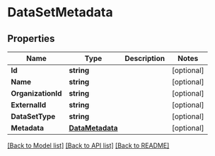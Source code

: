 # DataSetMetadata

## Properties

Name | Type | Description | Notes
------------ | ------------- | ------------- | -------------
**Id** | **string** |  | [optional] 
**Name** | **string** |  | [optional] 
**OrganizationId** | **string** |  | [optional] 
**ExternalId** | **string** |  | [optional] 
**DataSetType** | **string** |  | [optional] 
**Metadata** | [**DataMetadata**](DataMetadata.md) |  | [optional] 

[[Back to Model list]](../README.md#documentation-for-models) [[Back to API list]](../README.md#documentation-for-api-endpoints) [[Back to README]](../README.md)


